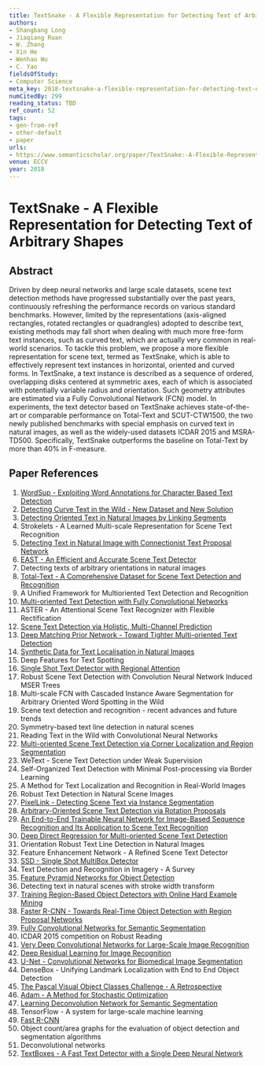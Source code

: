 ```yaml
---
title: TextSnake - A Flexible Representation for Detecting Text of Arbitrary Shapes
authors:
- Shangbang Long
- Jiaqiang Ruan
- W. Zhang
- Xin He
- Wenhao Wu
- C. Yao
fieldsOfStudy:
- Computer Science
meta_key: 2018-textsnake-a-flexible-representation-for-detecting-text-of-arbitrary-shapes
numCitedBy: 299
reading_status: TBD
ref_count: 52
tags:
- gen-from-ref
- other-default
- paper
urls:
- https://www.semanticscholar.org/paper/TextSnake:-A-Flexible-Representation-for-Detecting-Long-Ruan/8d4bbfc2d83088d649756f6bac554bd59c17f6e9?sort=total-citations
venue: ECCV
year: 2018
---
```


# TextSnake - A Flexible Representation for Detecting Text of Arbitrary Shapes

## Abstract

Driven by deep neural networks and large scale datasets, scene text detection methods have progressed substantially over the past years, continuously refreshing the performance records on various standard benchmarks. However, limited by the representations (axis-aligned rectangles, rotated rectangles or quadrangles) adopted to describe text, existing methods may fall short when dealing with much more free-form text instances, such as curved text, which are actually very common in real-world scenarios. To tackle this problem, we propose a more flexible representation for scene text, termed as TextSnake, which is able to effectively represent text instances in horizontal, oriented and curved forms. In TextSnake, a text instance is described as a sequence of ordered, overlapping disks centered at symmetric axes, each of which is associated with potentially variable radius and orientation. Such geometry attributes are estimated via a Fully Convolutional Network (FCN) model. In experiments, the text detector based on TextSnake achieves state-of-the-art or comparable performance on Total-Text and SCUT-CTW1500, the two newly published benchmarks with special emphasis on curved text in natural images, as well as the widely-used datasets ICDAR 2015 and MSRA-TD500. Specifically, TextSnake outperforms the baseline on Total-Text by more than 40% in F-measure.

## Paper References

1. [WordSup - Exploiting Word Annotations for Character Based Text Detection](2017-wordsup-exploiting-word-annotations-for-character-based-text-detection)
2. [Detecting Curve Text in the Wild - New Dataset and New Solution](2017-detecting-curve-text-in-the-wild-new-dataset-and-new-solution)
3. [Detecting Oriented Text in Natural Images by Linking Segments](2017-detecting-oriented-text-in-natural-images-by-linking-segments)
4. Strokelets - A Learned Multi-scale Representation for Scene Text Recognition
5. [Detecting Text in Natural Image with Connectionist Text Proposal Network](2016-detecting-text-in-natural-image-with-connectionist-text-proposal-network)
6. [EAST - An Efficient and Accurate Scene Text Detector](2017-east-an-efficient-and-accurate-scene-text-detector)
7. Detecting texts of arbitrary orientations in natural images
8. [Total-Text - A Comprehensive Dataset for Scene Text Detection and Recognition](2017-total-text-a-comprehensive-dataset-for-scene-text-detection-and-recognition)
9. A Unified Framework for Multioriented Text Detection and Recognition
10. [Multi-oriented Text Detection with Fully Convolutional Networks](2016-multi-oriented-text-detection-with-fully-convolutional-networks)
11. ASTER - An Attentional Scene Text Recognizer with Flexible Rectification
12. [Scene Text Detection via Holistic, Multi-Channel Prediction](2016-scene-text-detection-via-holistic-multi-channel-prediction)
13. [Deep Matching Prior Network - Toward Tighter Multi-oriented Text Detection](2017-deep-matching-prior-network-toward-tighter-multi-oriented-text-detection)
14. [Synthetic Data for Text Localisation in Natural Images](2016-synthetic-data-for-text-localisation-in-natural-images)
15. Deep Features for Text Spotting
16. [Single Shot Text Detector with Regional Attention](2017-single-shot-text-detector-with-regional-attention)
17. Robust Scene Text Detection with Convolution Neural Network Induced MSER Trees
18. Multi-scale FCN with Cascaded Instance Aware Segmentation for Arbitrary Oriented Word Spotting in the Wild
19. Scene text detection and recognition - recent advances and future trends
20. Symmetry-based text line detection in natural scenes
21. Reading Text in the Wild with Convolutional Neural Networks
22. [Multi-oriented Scene Text Detection via Corner Localization and Region Segmentation](2018-multi-oriented-scene-text-detection-via-corner-localization-and-region-segmentation)
23. WeText - Scene Text Detection under Weak Supervision
24. Self-Organized Text Detection with Minimal Post-processing via Border Learning
25. A Method for Text Localization and Recognition in Real-World Images
26. Robust Text Detection in Natural Scene Images
27. [PixelLink - Detecting Scene Text via Instance Segmentation](2018-pixellink-detecting-scene-text-via-instance-segmentation)
28. [Arbitrary-Oriented Scene Text Detection via Rotation Proposals](2018-arbitrary-oriented-scene-text-detection-via-rotation-proposals)
29. [An End-to-End Trainable Neural Network for Image-Based Sequence Recognition and Its Application to Scene Text Recognition](2017-an-end-to-end-trainable-neural-network-for-image-based-sequence-recognition-and-its-application-to-scene-text-recognition)
30. [Deep Direct Regression for Multi-oriented Scene Text Detection](2017-deep-direct-regression-for-multi-oriented-scene-text-detection)
31. Orientation Robust Text Line Detection in Natural Images
32. Feature Enhancement Network - A Refined Scene Text Detector
33. [SSD - Single Shot MultiBox Detector](2016-ssd-net.md)
34. Text Detection and Recognition in Imagery - A Survey
35. [Feature Pyramid Networks for Object Detection](2017-feature-pyramid-networks-for-object-detection)
36. Detecting text in natural scenes with stroke width transform
37. [Training Region-Based Object Detectors with Online Hard Example Mining](2016-training-region-based-object-detectors-with-online-hard-example-mining)
38. [Faster R-CNN - Towards Real-Time Object Detection with Region Proposal Networks](2015-faster-r-cnn.md)
39. [Fully Convolutional Networks for Semantic Segmentation](2017-fully-convolutional-networks-for-semantic-segmentation)
40. ICDAR 2015 competition on Robust Reading
41. [Very Deep Convolutional Networks for Large-Scale Image Recognition](2014-vggnet.md)
42. [Deep Residual Learning for Image Recognition](2015-resnet.md)
43. [U-Net - Convolutional Networks for Biomedical Image Segmentation](2015-u-net-convolutional-networks-for-biomedical-image-segmentation)
44. DenseBox - Unifying Landmark Localization with End to End Object Detection
45. [The Pascal Visual Object Classes Challenge - A Retrospective](2014-the-pascal-visual-object-classes-challenge-a-retrospective)
46. [Adam - A Method for Stochastic Optimization](2015-adam-a-method-for-stochastic-optimization)
47. [Learning Deconvolution Network for Semantic Segmentation](2015-learning-deconvolution-network-for-semantic-segmentation)
48. TensorFlow - A system for large-scale machine learning
49. [Fast R-CNN](2015-fast-r-cnn)
50. Object count/area graphs for the evaluation of object detection and segmentation algorithms
51. Deconvolutional networks
52. [TextBoxes - A Fast Text Detector with a Single Deep Neural Network](2017-textboxes-a-fast-text-detector-with-a-single-deep-neural-network)
